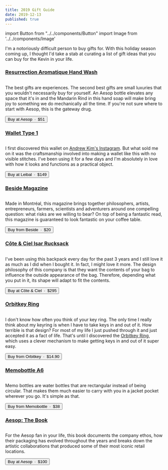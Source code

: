 ```yaml
---
title: 2019 Gift Guide
date: 2019-12-13
published: true
---
```


import Button from "../../components/Button"
import Image from '../../components/Image'


I'm a notoriously difficult person to buy gifts for. With this holiday season coming up, I thought I'd take a stab at curating a list of gift ideas that you can buy for the Kevin in your life.


### [Resurrection Aromatique Hand Wash](https://www.aesop.com/ca/en/p/body-hand/hand/resurrection-aromatique-hand-wash/)

<Image source="./aesop-hand-soap.jpg" caption="Aesop's packaging is simple and iconic." />

The best gifts are experiences. The second best gifts are small luxuries that you wouldn't necessarily buy for yourself. An Aesop bottle elevates any space that it's in and the Mandarin Rind in this hand soap will make bring joy to something we do mechanically all the time. If you're not sure where to start with Aesop, this is the gateway drug.

<Button primary={false} href="https://www.aesop.com/ca/en/p/body-hand/hand/resurrection-aromatique-hand-wash/">Buy at Aesop&ensp;&middot;&ensp;$51</Button>


### [Wallet Type 1](https://store.leibal.com/products/wallet-type1)
<Image source="./wallet-type-1.jpg" caption="Notice how this wallet doesn't have a single stitch." />

I first discovered this wallet on [Andrew Kim's Instagram](https://www.instagram.com/p/B1CYs7VgVKp/). But what sold me on it was the craftsmanship involved into making a wallet like this with no visible stitches. I've been using it for a few days and I'm absolutely in love with how it looks and functions as a practical object.

<Button primary={false} href="https://store.leibal.com/products/wallet-type1">Buy at Leibal&ensp;&middot;&ensp;$149</Button>


### [Beside Magazine](https://shop.beside.media/products/issue-07)
<Image source="./beside.jpg" caption="Beside's covers always feature incredible photography." />

Made in Montréal, this magazine brings together philosophers, artists, entrepreneurs, farmers, scientists and adventurers around one compelling question: what risks are we willing to bear? On top of being a fantastic read, this magazine is guaranteed to look fantastic on your coffee table.

<Button primary={false} href="https://shop.beside.media/products/issue-07">Buy from Beside&ensp;&middot;&ensp;$20</Button>


### [Côte & Ciel Isar Rucksack](https://www.coteetciel.com/collections/all-black/products/isar-m-ecoyarn-black)
<Image source="./isar.jpg" caption="The Isar Rucksack's striking front pocket allows you to turn this bag as a duffle bag." />

I've been using this backpack every day for the past 3 years and I still love it as much as I did when I bought it. In fact, I might love it more. The design philosophy of this company is that they want the contents of your bag to influence the outside appearance of the bag. Therefore, depending what you put in it, its shape will adapt to fit the contents.

<Button primary={false} href="https://www.coteetciel.com/collections/all-black/products/isar-m-ecoyarn-black">
  Buy at Côte & Ciel&ensp;&middot;&ensp;$295
</Button>


### [Orbitkey Ring](https://www.orbitkey.com/collections/orbitkey-ring/products/orbitkey-ring?variant=12219371454560)
<Image source="./orbit.jpg" caption="I love the black finish, I wish I had gotten that one." />

I don't know how often you think of your key ring. The only time I really think about my keyring is when I have to take keys in and out of it. How terrible is that design? For most of my life I just pushed through it and just accepted it as a fact of life. That's until I discovered the [Orbitkey Ring](https://www.orbitkey.com/collections/orbitkey-ring/products/orbitkey-ring?variant=12219371454560), which uses a clever mechanism to make getting keys in and out of it super easy.

<Button primary={false} href="https://www.orbitkey.com/collections/orbitkey-ring/products/orbitkey-ring?variant=12219371454560">
  Buy from Orbitkey&ensp;&middot;&ensp;$14.90
</Button>


### [Memobottle A6](https://www.memobottle.us/collections/shop-all/products/a6-memobottle-1)
<Image source="./memobottle-a6.jpg" caption="Memobottle also offers other sizes but I find that the A6 is a good compromise between portability and size." />

Memo bottles are water bottles that are rectangular instead of being circular. That makes them much easier to carry with you in a jacket pocket wherever you go. It's simple as that.

<Button primary={false} href="https://www.memobottle.us/collections/shop-all/products/a6-memobottle-1">
  Buy from Memobottle&ensp;&middot;&ensp;$38
</Button>


### [Aesop: The Book](https://www.aesop.com/ca/en/p/home/home-gifts/aesop-the-book/)
<Image source="./aesop-book.jpg" caption="I would love to hear the story of how the Rizzoli logo found its way on to this book. It seems so out of place and so contrary to Aesop's philosophy." />

For the Aesop fan in your life, this book documents the company ethos, how their packaging has evolved throughout the years and breaks down the artistic collaborations that produced some of their most iconic retail locations.

<Button primary={false} href="https://www.aesop.com/ca/en/p/home/home-gifts/aesop-the-book/">
  Buy at Aesop&ensp;&middot;&ensp;$100
</Button>
